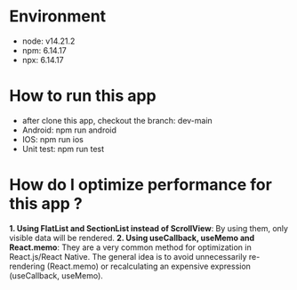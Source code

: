 # Environment

- node: v14.21.2
- npm: 6.14.17
- npx: 6.14.17

# How to run this app

- after clone this app, checkout the branch: dev-main
- Android: npm run android
- IOS: npm run ios
- Unit test: npm run test

# How do I optimize performance for this app ?

**1. Using FlatList and SectionList instead of ScrollView**: By using them, only visible data will be rendered.
**2. Using useCallback, useMemo and React.memo**: They are a very common method for optimization in React.js/React Native. The general idea is to avoid unnecessarily re-rendering (React.memo) or recalculating an expensive expression (useCallback, useMemo).

